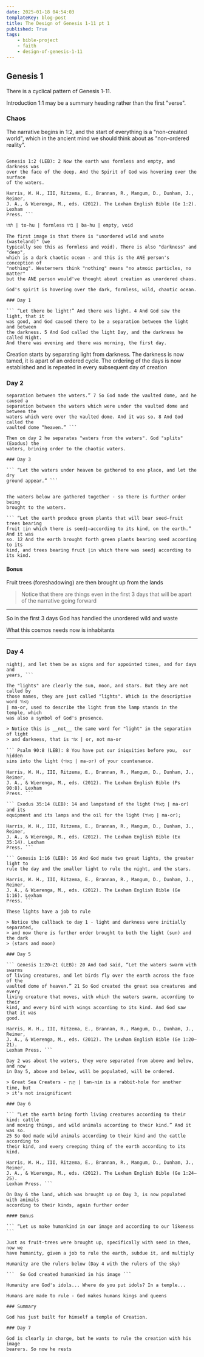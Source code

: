 ```yaml
--- 
date: 2025-01-18 04:54:03 
templateKey: blog-post 
title: The Design of Genesis 1-11 pt 1
published: True 
tags:
    - bible-project
    - faith 
    - design-of-genesis-1-11
---
```


##  Genesis 1

There is a cyclical pattern of Genesis 1-11.

Introduction 1:1 may be a summary heading rather than the first "verse".

### Chaos

The narrative begins in 1:2, and the start of everything is a "non-created
world", which in the ancient mind we should think about as "non-ordered
reality".

```

Genesis 1:2 (LEB): 2 Now the earth was formless and empty, and darkness was
over the face of the deep. And the Spirit of God was hovering over the surface
of the waters. 

Harris, W. H., III, Ritzema, E., Brannan, R., Mangum, D., Dunham, J., Reimer,
J. A., & Wierenga, M., eds. (2012). The Lexham English Bible (Ge 1:2). Lexham
Press. ```

תֹּ֫הוּ | to-hu | formless בֹּ֫הוּ | ba-hu | empty, void
 
The first image is that there is "unordered wild and waste (wasteland)" (we
typically see this as formless and void). There is also "darkness" and "deep",
which is a dark chaotic ocean - and this is the ANE person's conception of
"nothing". Westerners think "nothing" means "no atmoic particles, no matter"
but the ANE person would've thought about creation as unordered chaos.

God's spirit is hovering over the dark, formless, wild, chaotic ocean.

### Day 1

``` “Let there be light!” And there was light. 4 And God saw the light, that it
was good, and God caused there to be a separation between the light and between
the darkness. 5 And God called the light Day, and the darkness he called Night.
And there was evening and there was morning, the first day.  

```

Creation starts by separating light from darkness. The darkness is now tamed,
it is apart of an ordered cycle. The ordering of the days is now established
and is repeated in every subsequent day of creation

### Day 2

``` “Let there be a vaulted dome in the midst of the waters, and let it cause a
separation between the waters.” 7 So God made the vaulted dome, and he caused a
separation between the waters which were under the vaulted dome and between the
waters which were over the vaulted dome. And it was so. 8 And God called the
vaulted dome “heaven.” ```

Then on day 2 he separates "waters from the waters". God "splits" (Exodus) the
waters, brining order to the chaotic waters.

### Day 3

``` “Let the waters under heaven be gathered to one place, and let the dry
ground appear.” ```


The waters below are gathered together - so there is further order being
brought to the waters.

``` “Let the earth produce green plants that will bear seed—fruit trees bearing
fruit ⌊in which there is seed⌋—according to its kind, on the earth.” And it was
so. 12 And the earth brought forth green plants bearing seed according to its
kind, and trees bearing fruit ⌊in which there was seed⌋ according to its kind.
```

#### Bonus

Fruit trees (foreshadowing) are then brought up from the lands

> Notice that there are things even in the first 3 days that will be apart of
> the narrative going forward

---

So in the first 3 days God has handled the unordered wild and waste

What this cosmos needs now is inhabitants 

---

### Day 4

``` “Let there be lights in the vaulted dome of heaven ⌊to separate day from
night⌋, and let them be as signs and for appointed times, and for days and
years, ```

The "lights" are clearly the sun, moon, and stars. But they are not called by
those names, they are just called "lights". Which is the descriptive word מָאוֹר
| ma-or, used to describe the light from the lamp stands in the temple, which
was also a symbol of God's presence.

> Notice this is __not__ the same word for "light" in the separation of light
> and darkness, that is אוֹר | or, not ma-or

``` Psalm 90:8 (LEB): 8 You have put our iniquities before you,  our hidden
sins into the light (מָאוֹר | ma-or) of your countenance.  

Harris, W. H., III, Ritzema, E., Brannan, R., Mangum, D., Dunham, J., Reimer,
J. A., & Wierenga, M., eds. (2012). The Lexham English Bible (Ps 90:8). Lexham
Press. ```

``` Exodus 35:14 (LEB): 14 and lampstand of the light (מָאוֹר | ma-or) and its
equipment and its lamps and the oil for the light (מָאוֹר | ma-or); 

Harris, W. H., III, Ritzema, E., Brannan, R., Mangum, D., Dunham, J., Reimer,
J. A., & Wierenga, M., eds. (2012). The Lexham English Bible (Ex 35:14). Lexham
Press. ```

``` Genesis 1:16 (LEB): 16 And God made two great lights, the greater light to
rule the day and the smaller light to rule the night, and the stars. 

Harris, W. H., III, Ritzema, E., Brannan, R., Mangum, D., Dunham, J., Reimer,
J. A., & Wierenga, M., eds. (2012). The Lexham English Bible (Ge 1:16). Lexham
Press. ```

These lights have a job to rule

> Notice the callback to day 1 - light and darkness were initially separated,
> and now there is further order brought to both the light (sun) and the dark
> (stars and moon)

### Day 5

``` Genesis 1:20–21 (LEB): 20 And God said, “Let the waters swarm with swarms
of living creatures, and let birds fly over the earth across the face of the
vaulted dome of heaven.” 21 So God created the great sea creatures and every
living creature that moves, with which the waters swarm, according to their
kind, and every bird with wings according to its kind. And God saw that it was
good. 

Harris, W. H., III, Ritzema, E., Brannan, R., Mangum, D., Dunham, J., Reimer,
J. A., & Wierenga, M., eds. (2012). The Lexham English Bible (Ge 1:20–21).
Lexham Press. ```

Day 2 was about the waters, they were separated from above and below, and now
in Day 5, above and below, will be populated, will be ordered.

> Great Sea Creaters - תַּנִּין | tan-nin is a rabbit-hole for another time, but
> it's not insignificant

### Day 6

``` “Let the earth bring forth living creatures according to their kind: cattle
and moving things, and wild animals according to their kind.” And it was so.
25 So God made wild animals according to their kind and the cattle according to
their kind, and every creeping thing of the earth according to its kind.

Harris, W. H., III, Ritzema, E., Brannan, R., Mangum, D., Dunham, J., Reimer,
J. A., & Wierenga, M., eds. (2012). The Lexham English Bible (Ge 1:24–25).
Lexham Press. ```

On Day 6 the land, which was brought up on Day 3, is now populated with animals
according to their kinds, again further order

#### Bonus

``` “Let us make humankind in our image and according to our likeness ```

Just as fruit-trees were brought up, specifically with seed in them, now we
have humanity, given a job to rule the earth, subdue it, and multiply

Humanity are the rulers below (Day 4 with the rulers of the sky)

```  So God created humankind in his image ```

Humanity are God's idols... Where do you put idols? In a temple...

Humans are made to rule - God makes humans kings and queens

### Summary

God has just built for himself a temple of Creation.

### Day 7

God is clearly in charge, but he wants to rule the creation with his image
bearers. So now he rests

